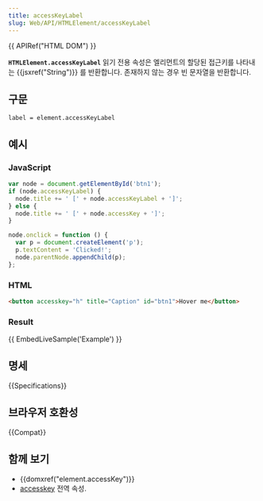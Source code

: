 ```yaml
---
title: accessKeyLabel
slug: Web/API/HTMLElement/accessKeyLabel
---
```

{{ APIRef("HTML DOM") }}

**`HTMLElement.accessKeyLabel`** 읽기 전용 속성은 엘리먼트의 할당된 접근키를 나타내는 {{jsxref("String")}} 를 반환합니다. 존재하지 않는 경우 빈 문자열을 반환합니다.

## 구문

    label = element.accessKeyLabel

## 예시

### JavaScript

```js
var node = document.getElementById('btn1');
if (node.accessKeyLabel) {
  node.title += ' [' + node.accessKeyLabel + ']';
} else {
  node.title += ' [' + node.accessKey + ']';
}

node.onclick = function () {
  var p = document.createElement('p');
  p.textContent = 'Clicked!';
  node.parentNode.appendChild(p);
};
```

### HTML

```html
<button accesskey="h" title="Caption" id="btn1">Hover me</button>
```

### Result

{{ EmbedLiveSample('Example') }}

## 명세

{{Specifications}}

## 브라우저 호환성

{{Compat}}

## 함께 보기

- {{domxref("element.accessKey")}}
- [accesskey](/ko/docs/Web/HTML/Global_attributes/accesskey) 전역 속성.
